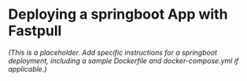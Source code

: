 # Deploying a springboot App with Fastpull

*(This is a placeholder. Add specific instructions for a springboot deployment, including a sample Dockerfile and docker-compose.yml if applicable.)*
